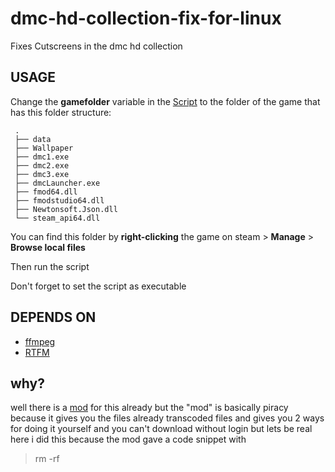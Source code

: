 # dmc-hd-collection-fix-for-linux
Fixes Cutscreens in the dmc hd collection


## USAGE
Change the **gamefolder** variable in the [Script](dmc_hd_collection_video_fix.sh) to the folder of the game that has this folder structure:
```
 .
 ├── data
 ├── Wallpaper
 ├── dmc1.exe
 ├── dmc2.exe
 ├── dmc3.exe
 ├── dmcLauncher.exe
 ├── fmod64.dll
 ├── fmodstudio64.dll
 ├── Newtonsoft.Json.dll
 └── steam_api64.dll
 ```
You can find this folder by **right-clicking** the game on steam > **Manage** > **Browse local files**

Then run the script

Don't forget to set the script as executable

## DEPENDS ON
- [ffmpeg](https://ffmpeg.org/)
- [RTFM](https://en.wikipedia.org/wiki/RTFM)

## why?
well there is a [mod](https://www.nexusmods.com/devilmaycryhdcollection/mods/51?tab=description) for this already but the "mod" is basically piracy because it gives you the files already transcoded files and gives you 2 ways for doing it yourself and you can't download without login but lets be real here i did this because the mod gave a code snippet with 
> rm -rf
